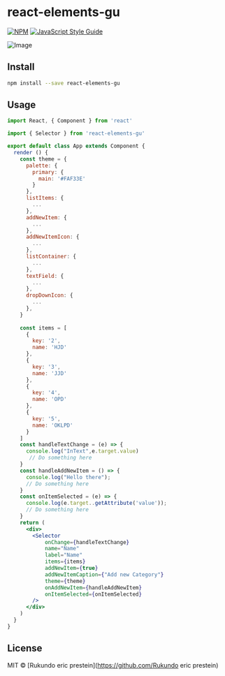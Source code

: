 # react-elements-gu

> 

[![NPM](https://img.shields.io/npm/v/react-elements-gu.svg)](https://www.npmjs.com/package/react-elements-gu) [![JavaScript Style Guide](https://img.shields.io/badge/code_style-standard-brightgreen.svg)](https://standardjs.com)

![Image](https://firebasestorage.googleapis.com/v0/b/moodsapp-ad905.appspot.com/o/Images%2Fezgif.com-video-to-gif.gif?alt=media&token=48b72ad9-2170-4001-bc8f-54062adf39ff)

## Install

```bash
npm install --save react-elements-gu
```

## Usage

```jsx
import React, { Component } from 'react'

import { Selector } from 'react-elements-gu'

export default class App extends Component {
  render () {
    const theme = {
      palette: {
        primary: {
          main: '#FAF33E'
        }
      },
      listItems: {
        ...
      },
      addNewItem: {
        ...
      },
      addNewItemIcon: {
        ...
      },
      listContainer: {
        ...
      },
      textField: {
        ...
      },
      dropDownIcon: {
        ...
      },
    }
    
    const items = [
      {
        key: '2',
        name: 'HJD'
      },
      {
        key: '3',
        name: 'JJD'
      },
      {
        key: '4',
        name: 'OPD'
      },
      {
        key: '5',
        name: 'OKLPD'
      }
    ]
    const handleTextChange = (e) => {
      console.log("InText",e.target.value)
       // Do something here
    }
    const handleAddNewItem = () => {
      console.log("Hello there");
      // Do something here
    }
    const onItemSelected = (e) => {
      console.log(e.target..getAttribute('value'));
      // Do something here
    }
    return (
      <div>
        <Selector
            onChange={handleTextChange}
            name="Name"
            label="Name"
            items={items}
            addNewItem={true}
            addNewItemCaption={"Add new Category"}
            theme={theme}
            onAddNewItem={handleAddNewItem}
            onItemSelected={onItemSelected}
        />
      </div>
    )
  }
}

```

## License

MIT © [Rukundo eric prestein](https://github.com/Rukundo eric prestein)
